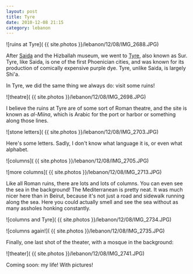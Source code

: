 ```yaml
---
layout: post
title: Tyre
date: 2010-12-08 21:15
category: lebanon
---
```


![ruins at Tyre]( {{ site.photos }}/lebanon/12/08/IMG_2688.JPG)

After [Saida](http://andyfreeland.net/lebanon/2010/12/08/saida/) and the Hizballah museum, we went to [Tyre](http://en.wikipedia.org/wiki/Tyre,_Lebanon), also known as Sur. Tyre, like Saida, is one of the first Phoenician cities, and was known for its production of comically expensive purple dye. Tyre, unlike Saida, is largely Shi'a.

In Tyre, we did the same thing we always do: visit some ruins!

![theatre]( {{ site.photos }}/lebanon/12/08/IMG_2698.JPG)

I believe the ruins at Tyre are of some sort of Roman theatre, and the site is known as *al-Miina*, which is Arabic for the port or harbor or something along those lines.

![stone letters]( {{ site.photos }}/lebanon/12/08/IMG_2703.JPG)

Here's some letters. Sadly, I don't know what language it is, or even what alphabet.

![columns]( {{ site.photos }}/lebanon/12/08/IMG_2705.JPG)

![more columns]( {{ site.photos }}/lebanon/12/08/IMG_2713.JPG)

Like all Roman ruins, there are lots and lots of columns. You can even see the sea in the background! The Mediterranean is pretty neat. It was much nicer here than in Beirut, because it's not just a road and sidewalk running along the sea. Here you could actually smell and see the sea without as many assholes honking constantly.

![columns and Tyre]( {{ site.photos }}/lebanon/12/08/IMG_2734.JPG)

![columns again!]( {{ site.photos }}/lebanon/12/08/IMG_2735.JPG)

Finally, one last shot of the theater, with a mosque in the background:

![theater]( {{ site.photos }}/lebanon/12/08/IMG_2741.JPG)

Coming soon: my life! With pictures!
